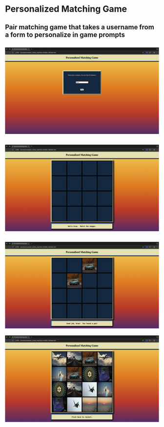 # Personalized Matching Game
Pair matching game that takes a username from a form to personalize in game prompts
---
![alt text](screenshots/Screenshot%202025-03-19%20at%202.11.05%20PM%20(2).png)
---
![alt text](screenshots/Screenshot%202025-03-19%20at%202.11.13%20PM%20(2).png)
---
![alt text](screenshots/Screenshot%202025-03-19%20at%202.12.59%20PM%20(2).png)
---
![alt text](screenshots/Screenshot%202025-03-19%20at%202.13.42%20PM%20(2).png)
